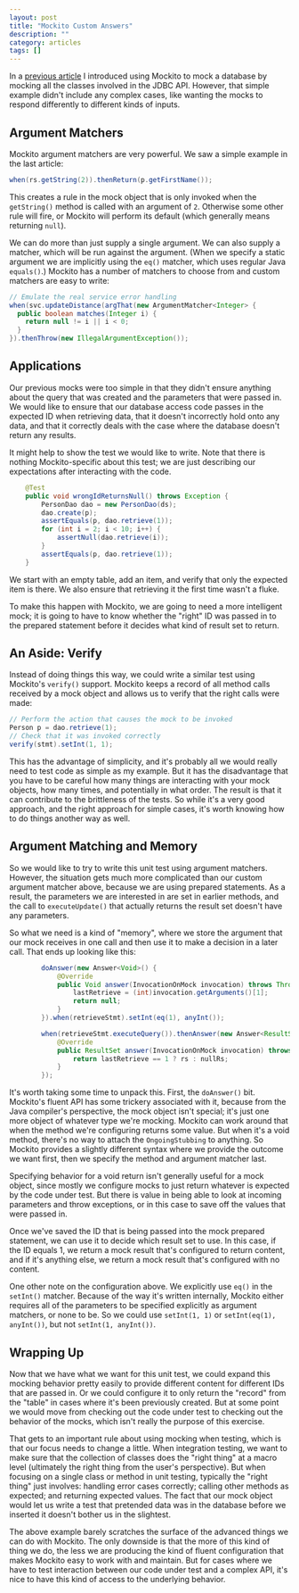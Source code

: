 ```yaml
---
layout: post
title: "Mockito Custom Answers"
description: ""
category: articles
tags: []
---
```


In a [previous article][1] I introduced using Mockito to mock a
database by mocking all the classes involved in the JDBC API.
However, that simple example didn't include any complex cases, like
wanting the mocks to respond differently to different kinds of
inputs.

## Argument Matchers

Mockito argument matchers are very powerful. We saw a simple example
in the last article:

```java
when(rs.getString(2)).thenReturn(p.getFirstName());
```

This creates a rule in the mock object that is only invoked when the
`getString()` method is called with an argument of `2`. Otherwise
some other rule will fire, or Mockito will perform its default
(which generally means returning `null`).

We can do more than just supply a single argument. We can also supply
a matcher, which will be run against the argument. (When we specify a
static argument we are implicitly using the `eq()` matcher, which 
uses regular Java `equals()`.) Mockito has a number of matchers to
choose from and custom matchers are easy to write:

```java
// Emulate the real service error handling
when(svc.updateDistance(argThat(new ArgumentMatcher<Integer> {
  public boolean matches(Integer i) {
    return null != i || i < 0;
  }
}).thenThrow(new IllegalArgumentException());
```

## Applications

Our previous mocks were too simple in that they didn't ensure
anything about the query that was created and the parameters that
were passed in. We would like to ensure that our database access
code passes in the expected ID when retrieving data, that it
doesn't incorrectly hold onto any data, and that it correctly deals
with the case where the database doesn't return any results.

It might help to show the test we would like to write. Note that
there is nothing Mockito-specific about this test; we are just
describing our expectations after interacting with the code.

```java
	@Test
	public void wrongIdReturnsNull() throws Exception {
		PersonDao dao = new PersonDao(ds);
		dao.create(p);
		assertEquals(p, dao.retrieve(1));
		for (int i = 2; i < 10; i++) {
			assertNull(dao.retrieve(i));
		}
		assertEquals(p, dao.retrieve(1));
	}
```

We start with an empty table, add an item, and verify that only
the expected item is there. We also ensure that retrieving it the
first time wasn't a fluke.

To make this happen with Mockito, we are going to need a more
intelligent mock; it is going to have to know whether the "right" ID
was passed in to the prepared statement before it decides what kind
of result set to return.

## An Aside: Verify

Instead of doing things this way, we could write a similar test using Mockito's
`verify()` support. Mockito keeps a record of all method calls received by a
mock object and allows us to verify that the right calls were made:

```java
// Perform the action that causes the mock to be invoked
Person p = dao.retrieve(1);
// Check that it was invoked correctly
verify(stmt).setInt(1, 1);
```

This has the advantage of simplicity, and it's probably all we would
really need to test code as simple as my example. But it has the disadvantage
that you have to be careful how many things are interacting with your mock
objects, how many times, and potentially in what order. The result is that
it can contribute to the brittleness of the tests. So while it's a very good
approach, and the right approach for simple cases, it's worth knowing how
to do things another way as well.

## Argument Matching and Memory

So we would like to try to write this unit test using argument matchers.
However, the situation gets much more complicated than our custom argument
matcher above, because we are using prepared statements. As a result, the
parameters we are interested in are set in earlier methods, and the call to
`executeUpdate()` that actually returns the result set doesn't have any
parameters.

So what we need is a kind of "memory", where we store the argument that our
mock receives in one call and then use it to make a decision in a later call.
That ends up looking like this:

```java
		doAnswer(new Answer<Void>() {
			@Override
			public Void answer(InvocationOnMock invocation) throws Throwable {
				lastRetrieve = (int)invocation.getArguments()[1];
				return null;
			}
		}).when(retrieveStmt).setInt(eq(1), anyInt());

		when(retrieveStmt.executeQuery()).thenAnswer(new Answer<ResultSet>() {
			@Override
			public ResultSet answer(InvocationOnMock invocation) throws Throwable {
				return lastRetrieve == 1 ? rs : nullRs;
			}
		});
```

It's worth taking some time to unpack this. First, the `doAnswer()` bit.
Mockito's fluent API has some trickery associated with it, because from the
Java compiler's perspective, the mock object isn't special; it's just one more
object of whatever type we're mocking. Mockito can work around that when the
method we're configuring returns some value. But when it's a void method,
there's no way to attach the `OngoingStubbing` to anything. So Mockito provides
a slightly different syntax where we provide the outcome we want first, then we
specify the method and argument matcher last.

Specifying behavior for a void return isn't generally useful for a mock object,
since mostly we configure mocks to just return whatever is expected by the
code under test. But there is value in being able to look at incoming parameters
and throw exceptions, or in this case to save off the values that were passed in.

Once we've saved the ID that is being passed into the mock prepared statement,
we can use it to decide which result set to use. In this case, if the ID equals
1, we return a mock result that's configured to return content, and if it's
anything else, we return a mock result that's configured with no content.

One other note on the configuration above. We explicitly use `eq()` in the
`setInt()` matcher. Because of the way it's written internally, Mockito
either requires all of the parameters to be specified explicitly as argument
matchers, or none to be. So we could use `setInt(1, 1)` or `setInt(eq(1),
anyInt())`, but not `setInt(1, anyInt())`.

## Wrapping Up

Now that we have what we want for this unit test, we could expand this mocking
behavior pretty easily to provide different content for different IDs that are
passed in. Or we could configure it to only return the "record" from the
"table" in cases where it's been previously created. But at some point we would
move from checking out the code under test to checking out the behavior of the
mocks, which isn't really the purpose of this exercise.

That gets to an important rule about using mocking when testing, which is that
our focus needs to change a little. When integration testing, we want to make
sure that the collection of classes does the "right thing" at a macro level
(ultimately the right thing from the user's perspective). But when focusing on
a single class or method in unit testing, typically the "right thing" just
involves: handling error cases correctly; calling other methods as expected; and
returning expected values. The fact that our mock object would let us write a
test that pretended data was in the database before we inserted it doesn't
bother us in the slightest.

The above example barely scratches the surface of the advanced things we can do
with Mockito. The only downside is that the more of this kind of thing we do,
the less we are producing the kind of fluent configuration that makes Mockito
easy to work with and maintain. But for cases where we have to test interaction
between our code under test and a complex API, it's nice to have this kind of
access to the underlying behavior.

[1]:https://dzone.com/articles/mockito-basic-example-using-jdbc


